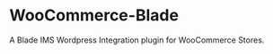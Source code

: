 WooCommerce-Blade
=================

A Blade IMS Wordpress Integration plugin for WooCommerce Stores.
